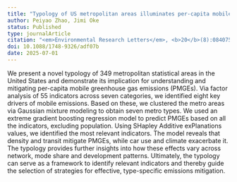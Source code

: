 ```yaml
---
title: "Typology of US metropolitan areas illuminates per-capita mobile greenhouse gas emissions impacts and informs mitigation strategies"
author: Peiyao Zhao, Jimi Oke
status: Published
type: journalArticle
citation: "<em>Environmental Research Letters</em>, <b>20</b>(8):084075"
doi: 10.1088/1748-9326/adf07b
date: 2025-07-01
---
```



We present a novel typology of 349 metropolitan statistical areas in the United States and demonstrate its implication for understanding and mitigating per-capita mobile greenhouse gas emissions (PMGEs). Via factor analysis of 55 indicators across seven categories, we identified eight key drivers of mobile emissions. Based on these, we clustered the metro areas via Gaussian mixture modeling to obtain seven metro types. We used an extreme gradient boosting regression model to predict PMGEs based on all the indicators, excluding population. Using SHapley Additive exPlanations values, we identified the most relevant indicators. The model reveals that density and transit mitigate PMGEs, while car use and climate exacerbate it. The typology provides further insights into how these effects vary across network, mode share and development patterns. Ultimately, the typology can serve as a framework to identify relevant indicators and thereby guide the selection of strategies for effective, type-specific emissions mitigation.
